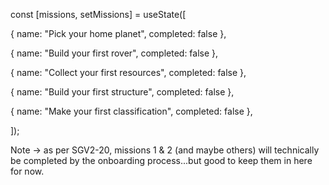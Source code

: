 const [missions, setMissions] = useState([

{ name: "Pick your home planet", completed: false },

{ name: "Build your first rover", completed: false },

{ name: "Collect your first resources", completed: false },

{ name: "Build your first structure", completed: false },

{ name: "Make your first classification", completed: false },

]);

Note -> as per SGV2-20, missions 1 & 2 (and maybe others) will technically be completed by the onboarding process...but good to keep them in here for now.